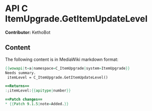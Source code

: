 # API C ItemUpgrade.GetItemUpdateLevel

**Contributor:** KethoBot

## Content

The following content is in MediaWiki markdown format:

```mediawiki
{{wowapi|t=a|namespace=C_ItemUpgrade|system=ItemUpgrade}}
Needs summary.
 itemLevel = C_ItemUpgrade.GetItemUpdateLevel()

==Returns==
:;itemLevel:{{apitype|number}}

==Patch changes==
* {{Patch 9.1.5|note=Added.}}
```
